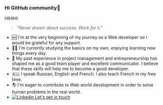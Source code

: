### Hi GitHub community👋

HIHIHI

> _"Never dream about success. Work for it."_

- 🆕 I'm at the very beginning of my journey as a Web developer so I would be grateful for any support.
- 👩‍🎓 I'm currently studying the basics on my own, enjoying learning new things every day.
- 🧭 My past experience in project management and entrepreneurship has shaped me as a good team player and excellent communicator. I believe that these skills will help me to become a good developer.
- :ru: I speak Russian, English and French. I also teach French in my free time.
- 🌎 I'm eager to contribute to Web world development in order to solve human problems in the real world.
- [![Linkedin](https://i.stack.imgur.com/gVE0j.png) Let's get in touch](https://www.linkedin.com/in/1404mikhailova/)

<!--
**MMikhailova/MMikhailova** is a ✨ _special_ ✨ repository because its `README.md` (this file) appears on your GitHub profile.

Here are some ideas to get you started:

- 🔭 I’m currently working on ...
- 🌱 I’m currently learning ...
- 👯 I’m looking to collaborate on ...
- 🤔 I’m looking for help with ...
- 💬 Ask me about ...
- 📫 How to reach me: ...
- 😄 Pronouns: ...
- ⚡ Fun fact: ...
-->
